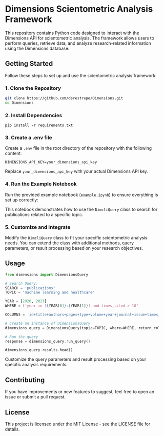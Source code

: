 # Dimensions Scientometric Analysis Framework

This repository contains Python code designed to interact with the Dimensions API for scientometric analysis. The framework allows users to perform queries, retrieve data, and analyze research-related information using the Dimensions database.

## Getting Started

Follow these steps to set up and use the scientometric analysis framework:

### 1. Clone the Repository

```bash
git clone https://github.com/dsrestrepo/Dimensions.git
cd Dimensions
```

### 2. Install Dependencies

```
pip install -r requirements.txt
```

### 3. Create a .env file

Create a `.env` file in the root directory of the repository with the following content:

```env
DIMENSIONS_API_KEY=your_dimensions_api_key
```

Replace `your_dimensions_api_key` with your actual Dimensions API key.

### 4. Run the Example Notebook

Run the provided example notebook (`example.ipynb`) to ensure everything is set up correctly:

This notebook demonstrates how to use the `DimcliQuery` class to search for publications related to a specific topic.

### 5. Customize and Integrate

Modify the `DimcliQuery` class to fit your specific scientometric analysis needs. You can extend the class with additional methods, query parameters, or result processing based on your research objectives.

## Usage

```python
from dimensions import DimensionsQuery

# Search Query:
SEARCH = 'publications'
TOPIC = 'machine learning and healthcare'

YEAR = [2020, 2023]
WHERE = f'year in [{YEAR[0]}:{YEAR[1]}] and times_cited > 10'

COLUMNS = 'id+title+authors+pages+type+volume+year+journal+issue+times_cited'

# Create an instance of DimensionsQuery
dimensions_query = DimensionsQuery(topic=TOPIC, where=WHERE, return_cols=COLUMNS, search=SEARCH)

# Run the query
response = dimensions_query.run_query()

dimensions_query.results.head()
```

Customize the query parameters and result processing based on your specific analysis requirements.

## Contributing

If you have improvements or new features to suggest, feel free to open an issue or submit a pull request.

## License

This project is licensed under the MIT License - see the [LICENSE](LICENSE) file for details.
